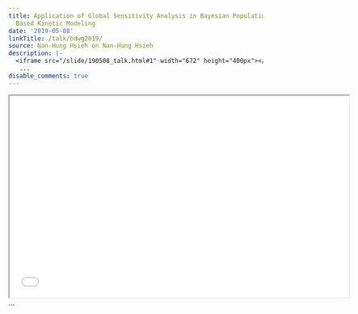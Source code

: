 ```yaml
---
title: Application of Global Sensitivity Analysis in Bayesian Population Physiologically
  Based Kinetic Modeling
date: '2019-05-08'
linkTitle: /talk/bdwg2019/
source: Nan-Hung Hsieh on Nan-Hung Hsieh
description: |-
  <iframe src="/slide/190508_talk.html#1" width="672" height="400px"></iframe>
   ...
disable_comments: true
---
```

<iframe src="/slide/190508_talk.html#1" width="672" height="400px"></iframe>
 ...